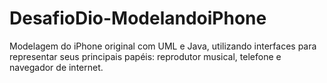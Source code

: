 # DesafioDio-ModelandoiPhone
Modelagem do iPhone original com UML e Java, utilizando interfaces para representar seus principais papéis: reprodutor musical, telefone e navegador de internet.
